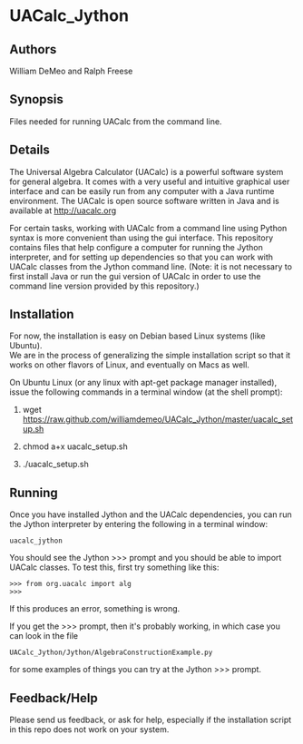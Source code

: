 UACalc_Jython
=============

Authors
-------
William DeMeo and Ralph Freese

Synopsis
--------
Files needed for running UACalc from the command line.

Details
-------
The Universal Algebra Calculator (UACalc) is a powerful software
system for general algebra.  It comes with a very useful and 
intuitive graphical user interface and can be easily run from 
any computer with a Java runtime environment.  The UACalc is 
open source software written in Java and is available at http://uacalc.org

For certain tasks, working with UACalc from a command line using Python 
syntax is more convenient than using the gui interface.
This repository contains files that help configure a computer for
running the Jython interpreter, and for setting up dependencies so 
that you can work with UACalc classes from the Jython command line.
(Note: it is not necessary to first install Java or run the gui version
of UACalc in order to use the command line version provided by this repository.)

Installation
------------
For now, the installation is easy on Debian based Linux systems (like Ubuntu).  
We are in the process of generalizing the simple installation script so that it 
works on other flavors of Linux, and eventually on Macs as well.

On Ubuntu Linux (or any linux with apt-get package manager installed),
issue the following commands in a terminal window (at the shell prompt):

1.  wget https://raw.github.com/williamdemeo/UACalc_Jython/master/uacalc_setup.sh

2.  chmod a+x uacalc_setup.sh

3.  ./uacalc_setup.sh


Running
-------
Once you have installed Jython and the UACalc dependencies, you can run the 
Jython interpreter by entering the following in a terminal window:

    uacalc_jython

You should see the Jython >>> prompt and you should be able to import UACalc
classes.  To test this, first try something like this:

    >>> from org.uacalc import alg
    >>>

If this produces an error, something is wrong.  

If you get the >>> prompt, then it's probably working, in which case you can
look in the file 

    UACalc_Jython/Jython/AlgebraConstructionExample.py 

for some examples of things you can try at the Jython >>> prompt.


Feedback/Help
-------------
Please send us feedback, or ask for help, especially if the installation script 
in this repo does not work on your system.

